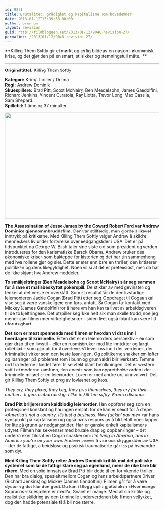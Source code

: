 ```yaml
---
id: 9291
title: Brutalitet, grådighet og kapitalisme som hovedemner
date: 2013-01-12T15:39:53+00:00
author: brennum
layout: revision
guid: http://filmbloggen.net/2013/01/12/9048-revision-27/
permalink: /2013/01/12/9048-revision-27/
---
```

**Killing Them Softly gir et mørkt og ærlig bilde av en nasjon i økonomisk krise, og det gjør den på en smart, stilsikker og stemningsfull måte.  **  
****

**<!--more-->Originaltittel:** Killing Them Softly

  
**Kategori:** Krim/ Thriller / Drama  
**Regi:** Andrew Dominik  
**Skuespillere:** Brad Pitt, Scoot McNairy, Ben Mendelsohn, James Gandolfini, Richard Jenkins, Vincent Curatola, Ray Liotta, Trevor Long, Max Casella, Sam Shepard.  
**Spilletid:** 1 time og 37 minutter

<a href="http://filmbloggen.net/?attachment_id=9079" rel="attachment wp-att-9079"><img class="alignnone size-large wp-image-9079" src="http://filmbloggen.net/wp-content/uploads//2013/01/Killing-them-softly-bilde-4-620x348.jpg" alt="" width="620" height="348" /></a>

**The Assassination of Jesse James by the Coward Robert Ford var Andrew Dominiks gjennommbruddsfilm.** Den var stillferdig, men gjorde aliikevel inntrykk på kritikerne. Med Killing Them Softly velger Andrew å skildre menneskers liv under fortvilelse over nedgangstider i USA. Det er på tidspunktet da George W. Bush taler sine siste ord som president og verden introduseres for den karismatiske Barack Obama. Andrew bruker den økonomiske krisen som bakteppe for historien og det har sin sammenheng med hva rollene gjør og sier. Dette er mer enn bare en thriller, den kritiserer politikken og dens likegyldighet. Noen vil si at det er pretensiøst, men da har de ikke skjønt hva Andrew meddeler.

**To småkjeltringer (Ben Mendelsohn og Scoot McNairy) slår seg sammen for å rane et mafiabeskyttet pokerspill.** De stikker av med gevinsten og tenker at det verste er overstått. Som et resultat får de den livsfarlige leiemorderen Jackie Cogan (Brad Pitt) etter seg. Oppdraget til Cogan skal vise seg å være vanskeligere enn først antatt. Så Cogan tar kontakt med Mickey (James Gandolfini) for å høre om han kan ta livet av arbeidsgiveren til de to kjeltringene. Det utspiller seg ikke helt slik man skulle trodd, noe jeg mener gjør filmen mer virkelighetsnær &#8211; siden livet også iblant kan være litt uforutsigbart.

**Det som er mest spennende med filmen er hvordan vi dras inn i hverdagen til kriminelle.** Enten det er en leiemorders perspektiv &#8211; en som gjør drap til en livsstil &#8211; eller en rusmisbruker med lite inntekter og langt rulleblad &#8211; som gjør alt for å overleve. Vi lever oss inn i den verdenen, der kriminalitet virker som den beste løsningen. Og politikerne snakker om løfter og løsninger på problemet som i bunn og grunn aldri blir iverksatt. Tomme ord fra lederne i landet fører til selvtekt blant befolkningen. Det er western satt i et moderne samfunn, den eneste som kan opprettholde orden i det kriminelle miljøet er en leiemorder. Loven er med andre ord uinnvolvert. Det gir Killing Them Softly et preg av lovløshet og kaos.

_They cry, they plead, they beg, they piss themselves, they cry for their mothers. It gets embarrassing. I like to kill &#8217;em softly. From a distance._

**Brad Pitt briljerer som kaldblodig leiemorder.** Han oppfører seg som en profesjonell konstant og har ingen empati for de han er sendt for å drepe. _&laquo;America&#8217;s not a country. It&#8217;s just a business. Now fuckin&#8217; pay me&raquo;_ var hans synspunkt på kapitalismen og også hans respons av å bli betalt noen lapper for lite på grunn av nedgangstider. Han er ganske enkelt kapitalismens udyret. Filmen har sekvenser med brutale drap og oppbankinger &#8211; det understreker filosofien Cogan snakker om: _I&#8217;m living in America, and in America you&#8217;re on your own_. Andrew prøver å vise oss skyggesiden av USA &#8211; der de fattige, arbeidsløse og psykisk traumatiserte går løs på hverandre som dyr.

**Med Killing Them Softly retter Andrew Dominik kritikk mot det politiske systemet som lar de fattige klare seg på egenhånd, mens de rike bare blir rikere.** Med en solid innsats av Brad Pitt blir dette til en forrykende thriller. Den har bra dialog, spesielt mellom Cogan og hans arbeidspartnere Driver (Richard Jenkins) og Mickey (James Gandolfini). Filmen går for å være dyster og det kler den godt. Du kan i tillegg spille gjetteleken &laquo;Hvor mange Sopranos-skuespillere er med?&raquo;. Svaret er mange. Med all sin kritikk og realistiske skildring av den kriminelle underverdenen ble filmen vellykket, dog den hadde potensiale til å bli noe større.

<div class="video-shortcode">
</div>

&nbsp;